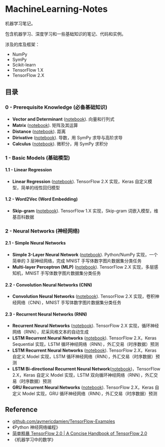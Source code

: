 # MachineLearning-Notes

机器学习笔记。

包含机器学习、深度学习和一些基础知识的笔记、代码和实例。

涉及的库及框架：

- NumPy
- SymPy
- Scikit-learn
- TensorFlow 1.X
- TensorFlow 2.X

## 目录

### 0 - Prerequisite Knowledge (必备基础知识)

- **Vector and Determinant** ([notebook](https://github.com/goozp/MachineLearning-Notes/blob/master/prerequisite/Vector.ipynb)). 向量和行列式
- **Matrix** ([notebook](https://github.com/goozp/MachineLearning-Notes/blob/master/prerequisite/Matrix.ipynb)). 矩阵及其运算
- **Distance** ([notebook](https://github.com/goozp/MachineLearning-Notes/blob/master/prerequisite/Distance.ipynb)). 距离
- **Dirivative** ([notebook](https://github.com/goozp/MachineLearning-Notes/blob/master/prerequisite/Dirivative.ipynb)). 导数，用 SymPy 求导与高阶求导
- **Calculus** ([notebook](https://github.com/goozp/MachineLearning-Notes/blob/master/prerequisite/Calculus.ipynb)). 微积分，用 SymPy 求积分

### 1 - Basic Models (基础模型)

#### 1.1 - Linear Regression

- **Linear Regression** ([notebook](https://github.com/goozp/mldl-example/blob/master/basic/linear/simple-linear-tf2.ipynb)). TensorFlow 2.X 实现，Keras 自定义模型，简单的线性回归模型

#### 1.2 - Word2Vec (Word Embedding)

- **Skip-gram** ([notebook](https://github.com/goozp/mldl-example/blob/master/basic/word2vec/skip-gram-tf1.ipynb)). TensorFlow 1.X 实现，Skip-gram 词嵌入模型，维基百科数据

### 2 - Neural Networks (神经网络)

#### 2.1 - Simple Neural Networks

- **Simple 3-Layer Neural Network** ([notebook](https://github.com/goozp/mldl-example/blob/master/nn/simple/3-layer-nn-python.ipynb)). Python/NumPy 实现，一个简单的 3 层神经网络，完成 MNIST 手写体数字图片数据集分类任务
- **Multi-layer Perceptron (MLP)** ([notebook](https://github.com/goozp/mldl-example/blob/master/nn/mlp/mlp-tf2.ipynb)). TensorFlow 2.X 实现，多层感知机，MNIST 手写体数字图片数据集分类任务

#### 2.2 - Convolution Neural Networks (CNN)

- **Convolution Neural Networks** ([notebook](https://github.com/goozp/mldl-example/blob/master/nn/cnn/cnn-tf2.ipynb)). TensorFlow 2.X 实现，卷积神经网络（CNN），MNIST 手写体数字图片数据集分类任务

#### 2.3 - Recurrent Neural Networks (RNN)

- **Recurrent Neural Networks** ([notebook](https://github.com/goozp/mldl-example/blob/master/nn/rnn/rnn-tf2.ipynb)). TensorFlow 2.X 实现，循环神经网络（RNN），尼采风格文本的自动生成
- **LSTM Recurrent Neural Networks** ([notebook](https://github.com/goozp/mldl-example/blob/master/nn/rnn/RNN-LSTM-2-layers-sequential.ipynb)). TensorFlow 2.X，Keras Sequential 实现，LSTM 循环神经网络（RNN），外汇交易（时序数据）预测
- **LSTM Recurrent Neural Networks** ([notebook](https://github.com/goozp/mldl-example/blob/master/nn/rnn/RNN-LSTM-2-layers-api.ipynb)). TensorFlow 2.X，Keras 自定义 Model 实现，LSTM 循环神经网络（RNN），外汇交易（时序数据）预测
- **LSTM Bi-directional Recurrent Neural Network**([notebook](https://github.com/goozp/mldl-example/blob/master/nn/rnn/BiRNN-LSTM-2-layers-api.ipynb))，TensorFlow 2.X，Keras 自定义 Model 实现，LSTM 双向循环神经网络（RNN），外汇交易（时序数据）预测
- **GRU Recurrent Neural Networks** ([notebook](https://github.com/goozp/mldl-example/blob/master/nn/rnn/RNN-GRU-2-layers-api.ipynb)). TensorFlow 2.X，Keras 自定义 Model 实现，GRU 循环神经网络（RNN），外汇交易（时序数据）预测

## Reference

- [github.com/aymericdamien/TensorFlow-Examples](https://github.com/aymericdamien/TensorFlow-Examples)
- 《Python 神经网络编程》
- [简单粗暴 TensorFlow 2.0 | A Concise Handbook of TensorFlow 2.0](https://tf.wiki/)
- 《机器学习中的数学》

